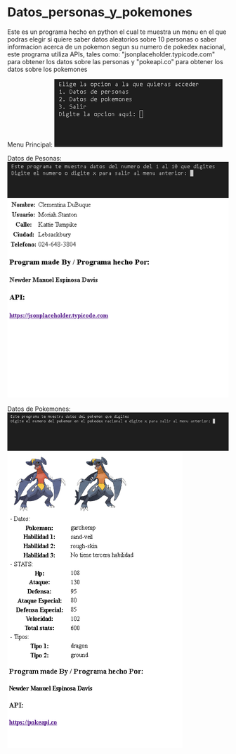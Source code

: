 # Datos_personas_y_pokemones
Este es un programa hecho en python el cual te muestra un menu en el que podras elegir si quiere saber datos aleatorios sobre 10 personas o saber informacion acerca de un pokemon segun su numero de pokedex nacional, este programa utiliza APIs, tales como: "jsonplaceholder.typicode.com" para obtener los datos sobre las personas y "pokeapi.co" para obtener los datos sobre los pokemones

Menu Principal:
![Mi captura de pantalla](Captura1.png)

Datos de Pesonas:
![Mi captura de pantalla](Personas1.png)
![Mi captura de pantalla](Personas2.png)

Datos de Pokemones:
![Mi captura de pantalla](Pokemones1.png)
![Mi captura de pantalla](Pokemones2.png)
